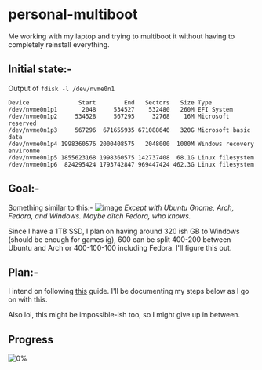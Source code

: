 # personal-multiboot
Me working with my laptop and trying to multiboot it without having to completely reinstall everything.


## Initial state:-
Output of `fdisk -l /dev/nvme0n1`
```
Device              Start        End   Sectors   Size Type
/dev/nvme0n1p1       2048     534527    532480   260M EFI System
/dev/nvme0n1p2     534528     567295     32768    16M Microsoft reserved
/dev/nvme0n1p3     567296  671655935 671088640   320G Microsoft basic data
/dev/nvme0n1p4 1998360576 2000408575   2048000  1000M Windows recovery environme
/dev/nvme0n1p5 1855623168 1998360575 142737408  68.1G Linux filesystem
/dev/nvme0n1p6  824295424 1793742847 969447424 462.3G Linux filesystem
```

## Goal:-
Something similar to this:-
![image](https://user-images.githubusercontent.com/46960231/115722238-6d5d7880-a39c-11eb-818c-14f87086936d.png)
*Except with Ubuntu Gnome, Arch, Fedora, and Windows. Maybe ditch Fedora, who knows.*

Since I have a 1TB SSD, I plan on having around 320 ish GB to Windows (should be enough for games ig), 600 can be split 400-200 between Ubuntu and Arch or 400-100-100 including Fedora. I'll figure this out.

## Plan:-
I intend on following [this](https://medium.com/@manujarvinen/setting-up-a-multi-boot-of-5-linux-distributions-ca1fcf8d502) guide. I'll be documenting my steps below as I go on with this.

Also lol, this might be impossible-ish too, so I might give up in between.

## Progress
![0%](https://progress-bar.dev/50)

